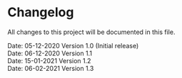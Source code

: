 # Changelog
All changes to this project will be documented in this file.

Date: 05-12-2020 Version 1.0 (Initial release)\
Date: 06-12-2020 Version 1.1\
Date: 15-01-2021 Version 1.2\
Date: 06-02-2021 Version 1.3

